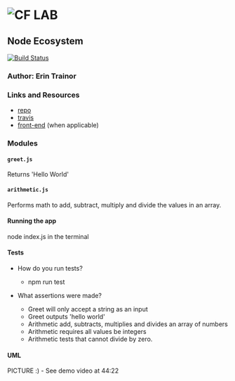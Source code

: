 ![CF](http://i.imgur.com/7v5ASc8.png) LAB
=================================================

## Node Ecosystem
[![Build Status](https://travis-ci.com/401-advanced-javascript-401d29/lab-01.svg?branch=master)](https://travis-ci.com/401-advanced-javascript-401d29/lab-01)

### Author: Erin Trainor

### Links and Resources
* [repo](https://github.com/401-advanced-javascript-401d29/lab-01)
* [travis](https://travis-ci.com/401-advanced-javascript-401d29/lab-01)
* [front-end](https://lab01-javascript-401.herokuapp.com/) (when applicable)


### Modules
#### `greet.js` 
Returns 'Hello World'
#### `arithmetic.js` 
Performs math to add, subtract, multiply and divide the values in an array.

#### Running the app
node index.js in the terminal
  
#### Tests
* How do you run tests?
  * npm run test

* What assertions were made?
  * Greet will only accept a string as an input
  * Greet outputs 'hello world'
  * Arithmetic add, subtracts, multiplies and divides an array of numbers
  * Arithmetic requires all values be integers
  * Arithmetic tests that cannot divide by zero.

#### UML
PICTURE :) - See demo video at 44:22
